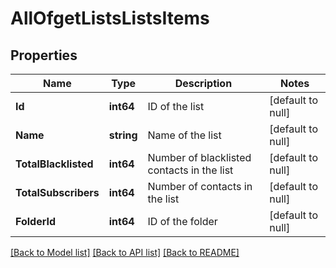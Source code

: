 # AllOfgetListsListsItems

## Properties
Name | Type | Description | Notes
------------ | ------------- | ------------- | -------------
**Id** | **int64** | ID of the list | [default to null]
**Name** | **string** | Name of the list | [default to null]
**TotalBlacklisted** | **int64** | Number of blacklisted contacts in the list | [default to null]
**TotalSubscribers** | **int64** | Number of contacts in the list | [default to null]
**FolderId** | **int64** | ID of the folder | [default to null]

[[Back to Model list]](../README.md#documentation-for-models) [[Back to API list]](../README.md#documentation-for-api-endpoints) [[Back to README]](../README.md)

